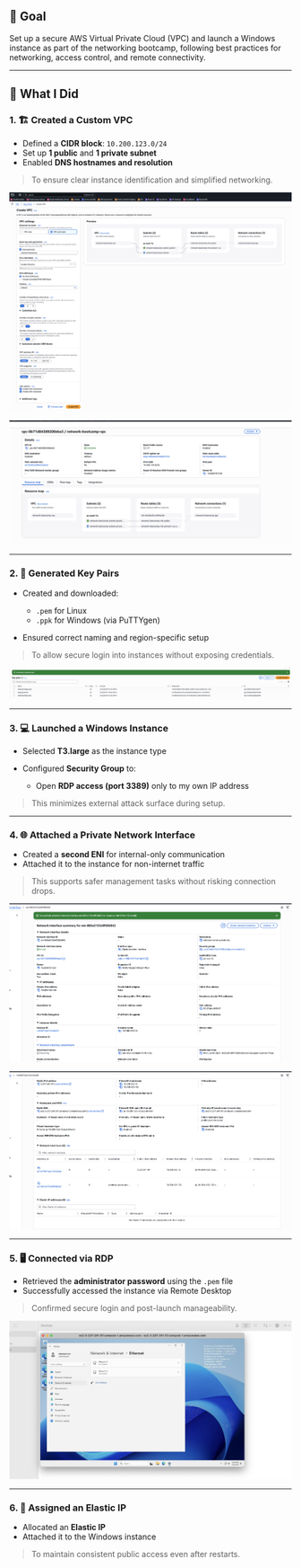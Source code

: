 ## 🎯 **Goal**

Set up a secure AWS Virtual Private Cloud (VPC) and launch a Windows instance as part of the networking bootcamp, following best practices for networking, access control, and remote connectivity.

---

## 🧱 **What I Did**

### 1. 🏗️ **Created a Custom VPC**

* Defined a **CIDR block**: `10.200.123.0/24`
* Set up **1 public** and **1 private subnet**
* Enabled **DNS hostnames and resolution**

> To ensure clear instance identification and simplified networking.

![VPC Setup](assets/Screenshot%202025-06-09%20at%2014.40.37.png)

![VPC Setup](assets/Screenshot%202025-06-09%20at%2014.41.17.png)


---

### 2. 🔐 **Generated Key Pairs**

* Created and downloaded:

  * `.pem` for Linux
  * `.ppk` for Windows (via PuTTYgen)
* Ensured correct naming and region-specific setup

> To allow secure login into instances without exposing credentials.

![Key Pairs](assets/Screenshot%202025-06-09%20at%2014.43.38.png)

---

### 3. 💻 **Launched a Windows Instance**

* Selected **T3.large** as the instance type
* Configured **Security Group** to:

  * Open **RDP access (port 3389)** only to my own IP address

> This minimizes external attack surface during setup.

---

### 4. 🌐 **Attached a Private Network Interface**

* Created a **second ENI** for internal-only communication
* Attached it to the instance for non-internet traffic

> This supports safer management tasks without risking connection drops.

![ENI](assets/Screenshot%202025-06-09%20at%2014.50.33.png)

![ENI](assets/Screenshot%202025-06-09%20at%2014.51.07.png)


---

### 5. 🖥️ **Connected via RDP**

* Retrieved the **administrator password** using the `.pem` file
* Successfully accessed the instance via Remote Desktop

> Confirmed secure login and post-launch manageability.

![RDP](assets/Screenshot%202025-06-09%20at%2014.55.36.png)


---

### 6. 📌 **Assigned an Elastic IP**

* Allocated an **Elastic IP**
* Attached it to the Windows instance

> To maintain consistent public access even after restarts.
